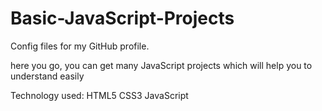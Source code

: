 # Basic-JavaScript-Projects
Config files for my GitHub profile.

here you go, you can get many JavaScript projects which will help you to understand easily

Technology used:
HTML5
CSS3
JavaScript
